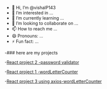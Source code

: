 - 👋 Hi, I’m @vishalP143
- 👀 I’m interested in ...
- 🌱 I’m currently learning ...
- 💞️ I’m looking to collaborate on ...
- 📫 How to reach me ...
- 😄 Pronouns: ...
- ⚡ Fun fact: ...

-### here are my projects

-[React project 2 -password validator](https://github.com/vishalP143/reactProjects1/tree/main/password-validator)

-[React project 1 -wordLetterCounter](https://github.com/vishalP143/reactProjects1/tree/main/word-letter-counter)

-[React project 3 using axios-wordLetterCounter](https://github.com/vishalP143/reactProjects1/tree/main/lyrics-finder)
<!---
vishalP143/vishalP143 is a ✨ special ✨ repository because its `README.md` (this file) appears on your GitHub profile.
You can click the Preview link to take a look at your changes.
--->
